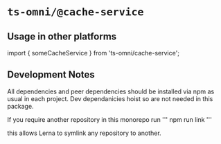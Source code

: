 # `ts-omni/@cache-service`

## Usage in other platforms

import { someCacheService } from 'ts-omni/cache-service';

## Development Notes

All dependencies and peer dependencies should be installed via npm as usual in each project. Dev dependanicies hoist so are not needed in this package.

If you require another repository in this monorepo run
'''
npm run link
'''

this allows Lerna to symlink any repository to another.
